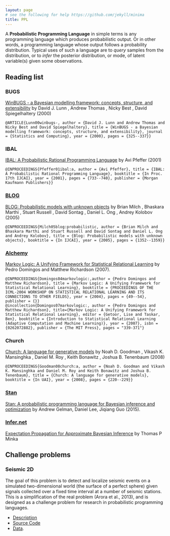 ```yaml
---
layout: page
# see the following for help https://github.com/jekyll/minima
title: PPL
---
```


A **Probabilistic Programming Language** in simple terms is any programming language which produces probabilistic output. Or in other words, a programming language whose output follows a probability distribution. Typical uses of such a language are to *query* samples from the distribution, or to *infer* the posterior distribution, or mode, of latent variable(s) given some observations.

## Reading list

### BUGS

[WinBUGS - a Bayesian modelling framework: concepts, structure, and extensibility]({{site.url}}/ppl/winbugs-a-bayesian-modelling-framework-concepts-structure-and-extensibility.pdf) by  David J. Lunn , Andrew Thomas , Nicky Best , David Spiegelhaltery (2000)

    @ARTICLE{Lunn00winbugs-, author = {David J. Lunn and Andrew Thomas and Nicky Best and David Spiegelhaltery}, title = {WinBUGS - a Bayesian modelling framework: concepts, structure, and extensibility}, journal = {Statistics and Computing}, year = {2000}, pages = {325--337}}

### IBAL

[IBAL: A Probabilistic Rational Programming Language]({{site.url}}/ppl/ibal-a-probabilistic-rational-programming-language.pdf)  by Avi Pfeffer (2001)

    @INPROCEEDINGS{Pfeffer01ibal:a, author = {Avi Pfeffer}, title = {IBAL: A Probabilistic Rational Programming Language}, booktitle = {In Proc. 17th IJCAI}, year = {2001}, pages = {733--740}, publisher = {Morgan Kaufmann Publishers}}

### [BLOG](https://bayesianlogic.github.io/)

[BLOG: Probabilistic models with unknown objects]({{site.url}}/ppl/blog-probabilistic-models-with-unknown-objects.pdf) by Brian Milch , Bhaskara Marthi , Stuart Russell , David Sontag , Daniel L. Ong , Andrey Kolobov (2005)

    @INPROCEEDINGS{Milch05blog:probabilistic, author = {Brian Milch and Bhaskara Marthi and Stuart Russell and David Sontag and Daniel L. Ong and Andrey Kolobov}, title = {Blog: Probabilistic models with unknown objects}, booktitle = {In IJCAI}, year = {2005}, pages = {1352--1359}}

### [Alchemy](https://alchemy.cs.washington.edu/)

[Markov Logic: A Unifying Framework for Statistical Relational Learning]({{site.url}}/ppl/markov-logic-a-unifying-framework-for-statistical-relational-learning.pdf)
by Pedro Domingos and Matthew Richardson (2007).

    @INPROCEEDINGS{Domingos04markovlogic:,author = {Pedro Domingos and Matthew Richardson}, title = {Markov Logic: A Unifying Framework for Statistical Relational Learning}, booktitle = {PROCEEDINGS OF THE ICML-2004 WORKSHOP ON STATISTICAL RELATIONAL LEARNING AND ITS CONNECTIONS TO OTHER FIELDS}, year = {2004}, pages = {49--54}, publisher = {}}
    @incollection{Domingos07markovlogic:, author = {Pedro Domingos and Matthew Richardson}, title={Markov Logic: A Unifying Framework for Statistical Relational Learning}, editor = {Getoor, Lise and Taskar, Ben}, booktitle = {Introduction to Statistical Relational Learning (Adaptive Computation and Machine Learning)}, year = {2007}, isbn = {0262072882}, publisher = {The MIT Press}, pages = "339-371"}

### Church

[Church: A language for generative models]({{site.url}}/ppl/church-a-language-for-generative-models.pdf) by Noah D. Goodman , Vikash K. Mansinghka , Daniel M. Roy , Keith Bonawitz , Joshua B. Tenenbaum (2008)

    @INPROCEEDINGS{Goodman08church:a, author = {Noah D. Goodman and Vikash K. Mansinghka and Daniel M. Roy and Keith Bonawitz and Joshua B. Tenenbaum}, title = {Church: A language for generative models}, booktitle = {In UAI}, year = {2008}, pages = {220--229}}


### [Stan](http://mc-stan.org)

[Stan: A probabilistic programming language for Bayesian inference and optimization]({{site.url}}/ppl/stan-a-probabilistic-programming-language-for-bayesian-inference-and-optimization.pdf) by Andrew Gelman, Daniel Lee, Jiqiang Guo (2015).

### [Infer.net](https://www.microsoft.com/en-us/research/project/infernet/)

[Expectation Propagation for Approximate Bayesian Inference]({{site.url}}/ppl/expectation-propagation-for-approximate-bayesian-inference.pdf) by Thomas P Minka

## Challenge problems

### Seismic 2D

The goal of this problem is to detect and localize seismic events on a simulated two-dimensional world (the surface of a perfect sphere) given signals collected over a fixed time interval at a number of seismic stations. This is a simplification of the real problem (Arora et al., 2013), and is designed as a challenge problem for research in probabilistic programming languages.

  - [Description](https://bitbucket.org/nimar/seismic-2d/downloads/description.pdf)
  - [Source Code](https://bitbucket.org/nimar/seismic-2d/src/master/)
  - [Data](https://bitbucket.org/nimar/seismic-2d/downloads/data.tar.gz).
